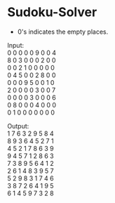 # Sudoku-Solver

* 0's indicates the empty places.

Input:<br/>
0 0 0 0 0 9 0 0 4<br/>
8 0 3 0 0 0 2 0 0<br/>
0 0 2 1 0 0 0 0 0<br/>
0 4 5 0 0 2 8 0 0<br/>
0 0 0 9 5 0 0 1 0<br/>
2 0 0 0 0 3 0 0 7<br/>
0 0 0 0 3 0 0 0 6<br/>
0 8 0 0 0 4 0 0 0<br/>
0 1 0 0 0 0 0 0 0<br/>

Output:<br/>
1 7 6 3 2 9 5 8 4<br/>
8 9 3 6 4 5 2 7 1<br/>
4 5 2 1 7 8 6 3 9<br/>
9 4 5 7 1 2 8 6 3<br/>
7 3 8 9 5 6 4 1 2<br/>
2 6 1 4 8 3 9 5 7<br/>
5 2 9 8 3 1 7 4 6<br/>
3 8 7 2 6 4 1 9 5<br/>
6 1 4 5 9 7 3 2 8<br/>
